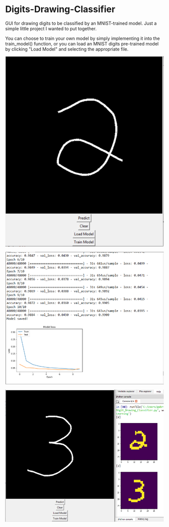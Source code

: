 # Digits-Drawing-Classifier
GUI for drawing digits to be classified by an MNIST-trained model.  Just a simple little project I wanted to put together.

You can choose to train your own model by simply implementing it into the train_model() function, or you can load an MNIST digits pre-trained model by clicking "Load Model" and selecting the appropriate file.

![GUI](mnist_gui_02.png)

![Training_progress](https://github.com/Gabriel0110/Digits-Drawing-Classifier/blob/master/mnist_gui_01.PNG)

![In_Action](mnist_gui_03.png)
